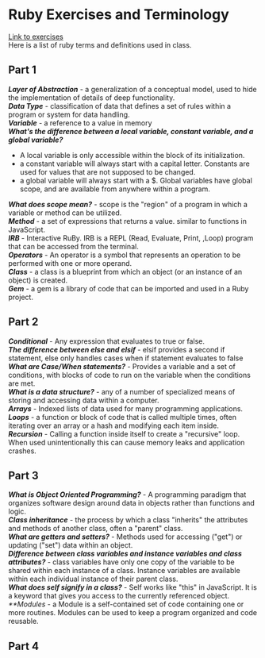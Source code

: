 # Ruby Exercises and Terminology 
[Link to exercises](https://github.com/cruzgerman216/CodeLabs-Ruby-on-Rails-Exercises) <br>
Here is a list of ruby terms and definitions used in class.

## Part 1 
<em>**Layer of Abstraction**</em> - a generalization of a conceptual model, used to hide the implementation of details of deep functionality. <br>
<em>**Data Type**</em> - classification of data that defines a set of rules within a program or system for data handling. <br>
<em>**Variable**</em> - a reference to a value in memory <br>
<em>**What's the difference between a local variable, constant variable, and a global variable?**</em>
  - A local variable is only accessible within the block of its initialization.
  - a constant variable will always start with a capital letter. Constants are used for values that are not supposed to be changed.
  - a global variable will always start with a $. Global variables have global scope, and are available from anywhere within a program.
 
<em>**What does scope mean?**</em> - scope is the "region" of a program in which a variable or method can be utilized. <br>
<em>**Method**</em> - a set of expressions that returns a value. similar to functions in JavaScript. <br>
<em>**IRB**</em> - Interactive RuBy. IRB is a REPL (Read, Evaluate, Print, ,Loop) program that can be accessed from the terminal. <br>
<em>**Operators**</em> - An operator is a symbol that represents an operation to be performed with one or more operand.  <br>
<em>**Class**</em> - a class is a blueprint from which an object (or an instance of an object) is created. <br>
<em>**Gem**</em> - a gem is a library of code that can be imported and used in a Ruby project. <br>

## Part 2
<em>**Conditional**</em> - Any expression that evaluates to true or false. <br>
<em>**The difference between else and elsif**</em> - elsif provides a second if statement, else only handles cases when if statement evaluates to false <br>
<em>**What are Case/When statements?**</em> - Provides a variable and a set of conditions, with blocks of code to run on the variable when the conditions are met. <br>
<em>**What is a data structure?**</em> - any of a number of specialized means of storing and accessing data within a computer. <br>
<em>**Arrays**</em> - Indexed lists of data used for many programming applications. <br>
<em>**Loops**</em> - a function or block of code that is called multiple times, often iterating over an array or a hash and modifying each item inside. <br>
<em>**Recursion**</em> - Calling a function inside itself to create a "recursive" loop. When used unintentionally this can cause memory leaks and application crashes. <br>

## Part 3
<em>**What is Object Oriented Programming?**</em> - A programming paradigm that organizes software design around data in objects rather than functions and logic. <br>
<em>**Class inheritance**</em> - the process by which a class "inherits" the attributes and methods of another class, often a "parent" class. <br>
<em>**What are getters and setters?**</em> - Methods used for accessing ("get") or updating ("set") data within an object. <br>
<em>**Difference between class variables and instance variables and class attributes?**</em> - class variables have only one copy of the variable to be shared within each instance of a class. Instance variables are available within each individual instance of their parent class. <br>
<em>**What does self signify in a class?**</em> - Self works like "this" in JavaScript. It is a keyword that gives you access to the currently referenced object. <br>
<em>**Modules</em> - a Module is a self-contained set of code containing one or more routines. Modules can be used to keep a program organized and code reusable. <br>

## Part 4
